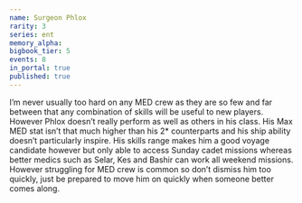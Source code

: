 ```yaml
---
name: Surgeon Phlox
rarity: 3
series: ent
memory_alpha:
bigbook_tier: 5
events: 8
in_portal: true
published: true
---
```


I’m never usually too hard on any MED crew as they are so few and far between that any combination of skills will be useful to new players. However Phlox doesn’t really perform as well as others in his class. His Max MED stat isn’t that much higher than his 2* counterparts and his ship ability doesn’t particularly inspire. His skills range makes him a good voyage candidate however but only able to access Sunday cadet missions whereas better medics such as Selar, Kes and Bashir can work all weekend missions. However struggling for MED crew is common so don’t dismiss him too quickly, just be prepared to move him on quickly when someone better comes along.
